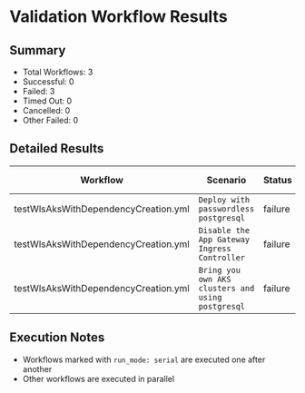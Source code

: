 # Validation Workflow Results

## Summary
- Total Workflows: 3
- Successful: 0
- Failed: 3
- Timed Out: 0
- Cancelled: 0
- Other Failed: 0

## Detailed Results

| Workflow | Scenario | Status | Duration | Run URL |
|----------|----------|---------|-----------|----------|
| testWlsAksWithDependencyCreation.yml | `Deploy with passwordless postgresql` | failure | 1h:20m:14s | [View Run](https://github.com/azure-javaee/weblogic-azure/actions/runs/16772593813) |
| testWlsAksWithDependencyCreation.yml | `Disable the App Gateway Ingress Controller` | failure | 0h:54m:24s | [View Run](https://github.com/azure-javaee/weblogic-azure/actions/runs/16774394879) |
| testWlsAksWithDependencyCreation.yml | `Bring you own AKS clusters and using postgresql` | failure | 1h:3m:32s | [View Run](https://github.com/azure-javaee/weblogic-azure/actions/runs/16775546142) |


## Execution Notes
- Workflows marked with `run_mode: serial` are executed one after another
- Other workflows are executed in parallel
